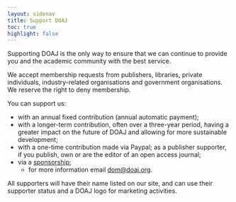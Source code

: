 ```yaml
---
layout: sidenav
title: Support DOAJ
toc: true
highlight: false
---
```


Supporting DOAJ is the only way to ensure that we can continue to provide you and the academic community with the best service.

We accept membership requests from publishers, libraries, private individuals, industry-related organisations and government organisations. 
We reserve the right to deny membership.

You can support us:

+ with an annual fixed contribution (annual automatic payment);
+ with a longer-term contribution, often over a three-year period, having a greater impact on the future of DOAJ and allowing for more sustainable development;
+ with a one-time contribution made via Paypal;
as a publisher supporter, if you publish, own or are the editor of an open access journal;
+ via a [sponsorship](/sponsorship/); 
  + for more information email dom@doaj.org.
  
All supporters will have their name listed on our site, and can use their supporter status and a DOAJ logo for marketing activities.
